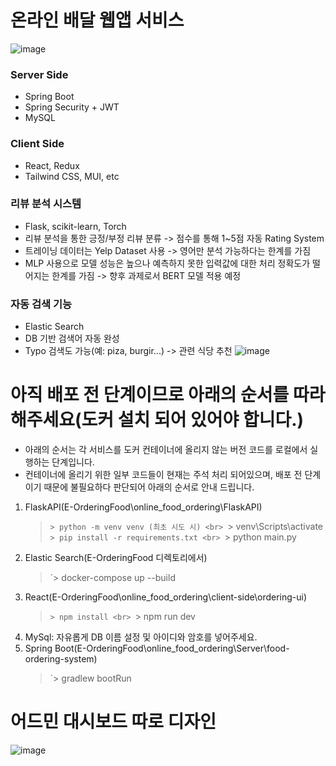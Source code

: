 # 온라인 배달 웹앱 서비스
![image](https://github.com/user-attachments/assets/49cd42e0-5100-4bdc-880a-a57643a397a4)

### Server Side
- Spring Boot
- Spring Security + JWT
- MySQL

### Client Side
- React, Redux
- Tailwind CSS, MUI, etc

### 리뷰 분석 시스템
- Flask, scikit-learn, Torch
- 리뷰 분석을 통한 긍정/부정 리뷰 분류 -> 점수를 통해 1~5점 자동 Rating System 
- 트레이닝 데이터는 Yelp Dataset 사용 -> 영어만 분석 가능하다는 한계를 가짐
- MLP 사용으로 모델 성능은 높으나 예측하지 못한 입력값에 대한 처리 정확도가 떨어지는 한계를 가짐 -> 향후 과제로서 BERT 모델 적용 예정

### 자동 검색 기능
- Elastic Search
- DB 기반 검색어 자동 완성
- Typo 검색도 가능(예: piza, burgir...) -> 관련 식당 추천
  ![image](https://github.com/user-attachments/assets/18cff43c-33a5-4fa6-934b-704c14b12319) 

# 아직 배포 전 단계이므로 아래의 순서를 따라해주세요(도커 설치 되어 있어야 합니다.)
- 아래의 순서는 각 서비스를 도커 컨테이너에 올리지 않는 버전 코드를 로컬에서 실행하는 단계입니다.
- 컨테이너에 올리기 위한 일부 코드들이 현재는 주석 처리 되어있으며, 배포 전 단계이기 때문에 불필요하다 판단되어 아래의 순서로 안내 드립니다.
1. FlaskAPI(E-OrderingFood\online_food_ordering\FlaskAPI)
   > `> python -m venv venv (최초 시도 시) <br>
   > `> venv\Scripts\activate <br>
   > `> pip install -r requirements.txt <br>
   > `> python main.py  <br>
2. Elastic Search(E-OrderingFood 디렉토리에서)
   > `> docker-compose up --build <br>
3. React(E-OrderingFood\online_food_ordering\client-side\ordering-ui)
   > `> npm install <br>
   > `> npm run dev <br>
4. MySql: 자유롭게 DB 이름 설정 및 아이디와 암호를 넣어주세요.
5. Spring Boot(E-OrderingFood\online_food_ordering\Server\food-ordering-system)
   > `> gradlew bootRun <br>


# 어드민 대시보드 따로 디자인
![image](https://github.com/user-attachments/assets/c6033c50-f25c-426e-b851-ef172eda46d6)


